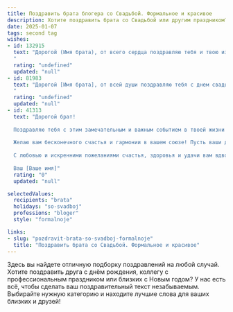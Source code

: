 ```yaml
---
title: Поздравить брата блогера со Свадьбой. Формальное и красивое
description: Хотите поздравить брата со Свадьбой или другим праздником? Наш ИИ создаст незабываемое поздравление, а вы обязательно выделитесь среди других.  
date: 2025-01-07
tags: second tag
wishes:
- id: 132915
  text: "Дорогой (Имя брата), от всего сердца поздравляю тебя и твою избранницу с этим прекрасным событием – вашей свадьбой! Желаю вам крепкой любви, взаимопонимания и нескончаемого счастья в семейной жизни. Пусть ваш творческий союз, как и ваш блогерский путь, будет полон ярких моментов, вдохновения и совместных успехов.  Пусть каждый день вашей жизни вместе будет наполнен радостью, теплом и любовью.  Гордимся вами!
  "
  rating: "undefined"
  updated: "null"
- id: 81983
  text: "Дорогой [Имя брата], от всей души поздравляю тебя с днем свадьбы! Желаю вам с [Имя супруги]  крепкой,  яркой  и  счастливой семьи,  полной любви,  взаимопонимания  и  благополучия. Пусть ваш блогерский путь совместно  будет  заполнен  творчеством,  успехами  и  яркими  моментами.
  "
  rating: "undefined"
  updated: "null"
- id: 41313
  text: "Дорогой брат!
  
  Поздравляю тебя с этим замечательным и важным событием в твоей жизни – свадьбой! Сегодня вы вступаете на новый путь, полный любви, понимания и совместных мечтаний.
  
  Желаю вам бесконечного счастья и гармонии в вашем союзе! Пусть ваши дни будут наполнены радостью, а жизнь – яркими моментами, которые вы сможете вместе запечатлеть и поделиться с вашими подписчиками. Как блогер, ты знаешь, как создавать удивительные истории, и я уверен, что эта глава вашей жизни станет одной из самых чудесных.
  
  С любовью и искренними пожеланиями счастья, здоровья и удачи вам вдвоем!
  
  Ваш [Ваше имя]"
  rating: "0"
  updated: "null"

selectedValues:
  recipients: "brata"
  holidays: "so-svadboj"
  professions: "bloger"
  style: "formalnoje"

links:
- slug: "pozdravit-brata-so-svadboj-formalnoje"
  title: "Поздравить брата со Свадьбой. Формальное и красивое"
---
```


Здесь вы найдете отличную подборку поздравлений на любой случай. 
Хотите поздравить друга с днём рождения, коллегу с профессиональным праздником или близких с Новым годом? У нас есть всё, чтобы сделать ваш поздравительный текст незабываемым. Выбирайте нужную категорию и находите лучшие слова для ваших близких и друзей!
